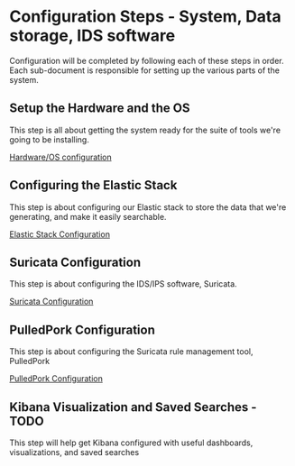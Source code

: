 # Configuration Steps - System, Data storage, IDS software
Configuration will be completed by following each of these steps in order. Each sub-document is responsible for setting up the various parts of the system.

## Setup the Hardware and the OS
This step is all about getting the system ready for the suite of tools we're going to be installing.

[Hardware/OS configuration](hardware_and_os.md)

## Configuring the Elastic Stack
This step is about configuring our Elastic stack to store the data that we're generating, and make it easily searchable.

[Elastic Stack Configuration](elastic_stack.md)

## Suricata Configuration
This step is about configuring the IDS/IPS software, Suricata.

[Suricata Configuration](suricata_configuration.md)

## PulledPork Configuration
This step is about configuring the Suricata rule management tool, PulledPork

[PulledPork Configuration](pulledpork_setup.md)

## Kibana Visualization and Saved Searches - TODO
This step will help get Kibana configured with useful dashboards, visualizations, and saved searches
